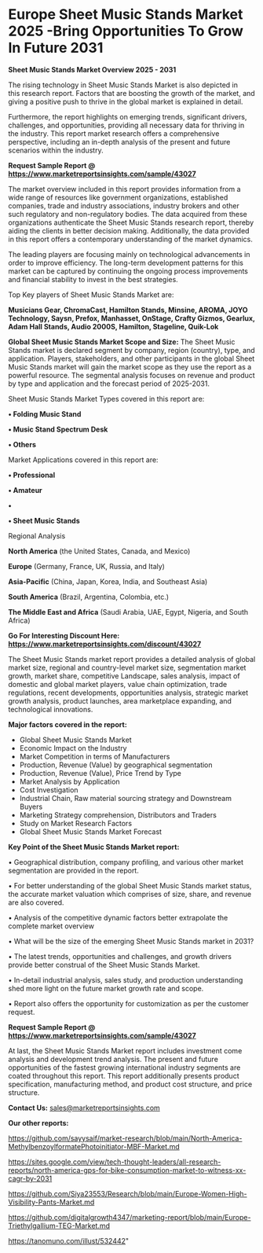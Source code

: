 # Europe Sheet Music Stands Market 2025 -Bring Opportunities To Grow In Future 2031

<Strong> Sheet Music Stands Market Overview 2025 - 2031</strong>

The rising technology in Sheet Music Stands Market is also depicted in this research report. Factors that are boosting the growth of the market, and giving a positive push to thrive in the global market is explained in detail.

Furthermore, the report highlights on emerging trends, significant drivers, challenges, and opportunities, providing all necessary data for thriving in the industry. This report market research offers a comprehensive perspective, including an in-depth analysis of the present and future scenarios within the industry.

<strong>Request Sample Report @ <a href=https://www.marketreportsinsights.com/sample/43027>https://www.marketreportsinsights.com/sample/43027</a></strong>

The market overview included in this report provides information from a wide range of resources like government organizations, established companies, trade and industry associations, industry brokers and other such regulatory and non-regulatory bodies. The data acquired from these organizations authenticate the Sheet Music Stands research report, thereby aiding the clients in better decision making. Additionally, the data provided in this report offers a contemporary understanding of the market dynamics.

The leading players are focusing mainly on technological advancements in order to improve efficiency. The long-term development patterns for this market can be captured by continuing the ongoing process improvements and financial stability to invest in the best strategies.

Top Key players of Sheet Music Stands Market are:

<strong>Musicians Gear, ChromaCast, Hamilton Stands, Minsine, AROMA, JOYO Technology, Saysn, Prefox, Manhasset, OnStage, Crafty Gizmos, Gearlux, Adam Hall Stands, Audio 2000S, Hamilton, Stageline, Quik-Lok</strong>

<strong><b>Global Sheet Music Stands Market Scope and Size:</b></strong>
The Sheet Music Stands market is declared segment by company, region (country), type, and application. Players, stakeholders, and other participants in the global Sheet Music Stands market will gain the market scope as they use the report as a powerful resource. The segmental analysis focuses on revenue and product by type and application and the forecast period of 2025-2031.

Sheet Music Stands Market Types covered in this report are:

<strong>•  Folding Music Stand

•  Music Stand Spectrum Desk

•  Others</strong>

Market Applications covered in this report are:

<strong>•  Professional

•  Amateur

•  

•  Sheet Music Stands</strong> 

Regional Analysis

<strong>North America</strong> (the United States, Canada, and Mexico)

<strong>Europe</strong> (Germany, France, UK, Russia, and Italy)

<strong>Asia-Pacific</strong> (China, Japan, Korea, India, and Southeast Asia)

<strong>South America</strong> (Brazil, Argentina, Colombia, etc.)

<strong>The Middle East and Africa</strong> (Saudi Arabia, UAE, Egypt, Nigeria, and South Africa)

<strong>Go For Interesting Discount Here: <a href=https://www.marketreportsinsights.com/discount/43027>https://www.marketreportsinsights.com/discount/43027</a></strong>

The Sheet Music Stands market report provides a detailed analysis of global market size, regional and country-level market size, segmentation market growth, market share, competitive Landscape, sales analysis, impact of domestic and global market players, value chain optimization, trade regulations, recent developments, opportunities analysis, strategic market growth analysis, product launches, area marketplace expanding, and technological innovations.

<strong><b>Major factors covered in the report:</b></strong>
<ul>
  <li>Global Sheet Music Stands Market </li>
  <li>Economic Impact on the Industry</li>
  <li>Market Competition in terms of Manufacturers</li>
  <li>Production, Revenue (Value) by geographical segmentation</li>
  <li>Production, Revenue (Value), Price Trend by Type</li>
  <li>Market Analysis by Application</li>
  <li>Cost Investigation</li>
  <li>Industrial Chain, Raw material sourcing strategy and Downstream Buyers</li>
  <li>Marketing Strategy comprehension, Distributors and Traders</li>
  <li>Study on Market Research Factors</li>
  <li>Global Sheet Music Stands Market Forecast</li>
</ul>

<strong><b>Key Point of the Sheet Music Stands Market report:</b></strong>

• Geographical distribution, company profiling, and various other market segmentation are provided in the report.

• For better understanding of the global Sheet Music Stands market status, the accurate market valuation which comprises of size, share, and revenue are also covered.

• Analysis of the competitive dynamic factors better extrapolate the complete market overview

• What will be the size of the emerging Sheet Music Stands market in 2031?

• The latest trends, opportunities and challenges, and growth drivers provide better construal of the Sheet Music Stands Market.

• In-detail industrial analysis, sales study, and production understanding shed more light on the future market growth rate and scope.

• Report also offers the opportunity for customization as per the customer request.

<strong>Request Sample Report @ <a href=https://www.marketreportsinsights.com/sample/43027>https://www.marketreportsinsights.com/sample/43027</a></strong>

At last, the Sheet Music Stands Market report includes investment come analysis and development trend analysis. The present and future opportunities of the fastest growing international industry segments are coated throughout this report. This report additionally presents product specification, manufacturing method, and product cost structure, and price structure.

<strong>Contact Us:</strong>
sales@marketreportsinsights.com

<strong>Our other reports:</strong>

<a href=https://github.com/sayysaif/market-research/blob/main/North-America-MethylbenzoylformatePhotoinitiator-MBF-Market.md>https://github.com/sayysaif/market-research/blob/main/North-America-MethylbenzoylformatePhotoinitiator-MBF-Market.md</a>

<a href=https://sites.google.com/view/tech-thought-leaders/all-research-reports/north-america-gps-for-bike-consumption-market-to-witness-xx-cagr-by-2031>https://sites.google.com/view/tech-thought-leaders/all-research-reports/north-america-gps-for-bike-consumption-market-to-witness-xx-cagr-by-2031</a>

<a href=https://github.com/Siya23553/Research/blob/main/Europe-Women-High-Visibility-Pants-Market.md>https://github.com/Siya23553/Research/blob/main/Europe-Women-High-Visibility-Pants-Market.md</a>

<a href=https://github.com/digitalgrowth4347/marketing-report/blob/main/Europe-Triethylgallium-TEG-Market.md>https://github.com/digitalgrowth4347/marketing-report/blob/main/Europe-Triethylgallium-TEG-Market.md</a>

<a href=https://tanomuno.com/illust/532442>https://tanomuno.com/illust/532442</a>"
